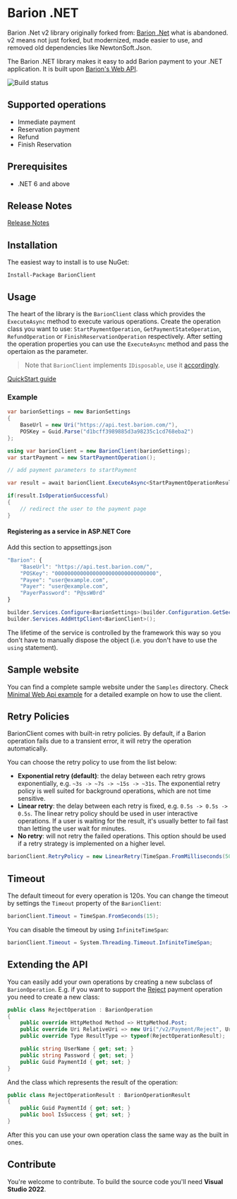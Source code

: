 # Barion .NET

Barion .Net v2 library originally forked from: [Barion .Net](https://github.com/szelpe/barion-dotnet) what is abandoned.
v2 means not just forked, but modernized, made easier to use, and removed old dependencies like NewtonSoft.Json.

The Barion .NET library makes it easy to add Barion payment to your .NET application. It is built upon [Barion's Web API](https://doksi.barion.com/).

![Build status](https://github.com/martonx/barion-dotnet-v2/actions/workflows/main.yml/badge.svg)

## Supported operations

- Immediate payment
- Reservation payment
- Refund
- Finish Reservation

## Prerequisites

- .NET 6 and above

## Release Notes

[Release Notes](https://github.com/martonx/barion-dotnet-v2/blob/master/ReleaseNotes.md)

## Installation

The easiest way to install is to use NuGet:

```
Install-Package BarionClient
```

## Usage

The heart of the library is the `BarionClient` class which provides the `ExecuteAsync` method to execute various operations.
Create the operation class you want to use: `StartPaymentOperation`, `GetPaymentStateOperation`, `RefundOperation` or `FinishReservationOperation` respectively.
After setting the operation properties you can use the `ExecuteAsync` method and pass the opertaion as the parameter.

> Note that `BarionClient` implements `IDisposable`, use it [accordingly](https://msdn.microsoft.com/en-us/library/yh598w02.aspx).

[QuickStart guide](https://github.com/martonx/barion-dotnet-v2/blob/master/QuickStart.md)

### Example

``` csharp
var barionSettings = new BarionSettings
{
    BaseUrl = new Uri("https://api.test.barion.com/"),
    POSKey = Guid.Parse("d1bcff3989885d3a98235c1cd768eba2")
};

using var barionClient = new BarionClient(barionSettings);
var startPayment = new StartPaymentOperation();

// add payment parameters to startPayment

var result = await barionClient.ExecuteAsync<StartPaymentOperationResult>(startPayment);

if(result.IsOperationSuccessful)
{
    // redirect the user to the payment page
}
```

#### Registering as a service in ASP.NET Core

Add this section to appsettings.json

```js
"Barion": {
    "BaseUrl": "https://api.test.barion.com/",
    "POSKey": "00000000000000000000000000000000",
    "Payee": "user@example.com",
    "Payer": "user@example.com",
    "PayerPassword": "P@ssW0rd"
}
```
```csharp
builder.Services.Configure<BarionSettings>(builder.Configuration.GetSection("Barion"));
builder.Services.AddHttpClient<BarionClient>();
```

The lifetime of the service is controlled by the framework this way so you don't have to manually dispose the object (i.e. you don't have to use the `using` statement).

## Sample website

You can find a complete sample website under the `Samples` directory. Check [Minimal Web Api example](https://github.com/martonx/barion-dotnet-v2/blob/master/Samples/AspNetCoreApi/Program.cs) for a detailed example on how to use the client.

## Retry Policies

BarionClient comes with built-in retry policies. By default, if a Barion operation fails due to a transient error, it will retry the operation automatically.

You can choose the retry policy to use from the list below:

- **Exponential retry (default)**: the delay between each retry grows exponentially, e.g. `~3s -> ~7s -> ~15s -> ~31s`. The exponential retry policy is well suited for background operations, which are not time sensitive.
- **Linear retry**: the delay between each retry is fixed, e.g. `0.5s -> 0.5s -> 0.5s`. The linear retry policy should be used in user interactive operations. If a user is waiting for the result, it's usually better to fail fast than letting the user wait for minutes.
- **No retry**: will not retry the failed operations. This option should be used if a retry strategy is implemented on a higher level.

``` csharp
barionClient.RetryPolicy = new LinearRetry(TimeSpan.FromMilliseconds(500), 3);
```

## Timeout

The default timeout for every operation is 120s. You can change the timeout by settings the `Timeout` property of the `BarionClient`:

``` csharp
barionClient.Timeout = TimeSpan.FromSeconds(15);
```

You can disable the timeout by using `InfiniteTimeSpan`:

``` csharp
barionClient.Timeout = System.Threading.Timeout.InfiniteTimeSpan;
```

## Extending the API

You can easily add your own operations by creating a new subclass of `BarionOperation`. E.g. if you want to support the [Reject](https://doksi.barion.com/Payment-Reject-v2) payment operation you need to create a new class:

``` csharp
public class RejectOperation : BarionOperation
{
    public override HttpMethod Method => HttpMethod.Post;
    public override Uri RelativeUri => new Uri("/v2/Payment/Reject", UriKind.Relative);
    public override Type ResultType => typeof(RejectOperationResult);

    public string UserName { get; set; }
    public string Password { get; set; }
    public Guid PaymentId { get; set; }
}
```

And the class which represents the result of the operation:

``` csharp
public class RejectOperationResult : BarionOperationResult
{
    public Guid PaymentId { get; set; }
    public bool IsSuccess { get; set; }
}
```

After this you can use your own operation class the same way as the built in ones.

## Contribute

You're welcome to contribute. To build the source code you'll need **Visual Studio 2022**.

